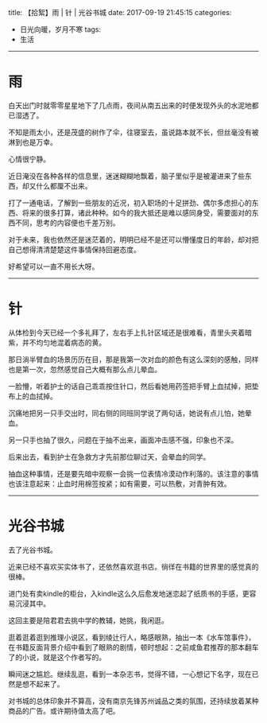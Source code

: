 title: 【拾絮】雨 | 针 | 光谷书城
date: 2017-09-19 21:45:15
categories: 
- 日光向暖，岁月不寒
tags:
- 生活
---


# 雨 

白天出门时就零零星星地下了几点雨，夜间从南五出来的时便发现外头的水泥地都已湿透了。

不知是雨太小，还是茂盛的树作了伞，往寝室去，虽说路本就不长，但丝毫没有被淋到也是万幸。

心情很宁静。

近日淹没在各种各样的信息里，迷迷糊糊地飘着，脑子里似乎是被灌进来了些东西，却又什么都厘不出来。

<!-- more -->

打了一通电话，了解到一些朋友的近况，初入职场的十足拼劲、偶尔多虑担心的东西、将来的很多打算，诸此种种。如今的我大抵还是难以感同身受，需要面对的东西不同，思考的内容便也千差万别。

对于未来，我也依然还是迷茫着的，明明已经不是还可以懵懂度日的年龄，却对把自己想得清清楚楚这件事情保持回避态度。

好希望可以一直不用长大呀。

---

# 针

从体检到今天已经一个多礼拜了，左右手上扎针区域还是很难看，青里头夹着暗紫，并不均匀地混着病态的黄。

那日淌半臂血的场景历历在目，那是我第一次对血的颜色有这么深刻的感触，同样也是第一次，忽然感觉自己大概有那么点儿晕血。

一脸懵，听着护士的话自己乖乖按住针口，然后看她用药签把手臂上血拭掉，把垫布上的血拭掉。

沉痛地把另一只手交出时，同右侧的同班同学说了两句话，她说有点儿怕，她晕血。

另一只手也抽了很久，问题在于抽不出来，画面冲击感不强，印象也不深。

后来出去，看到护士在急救方才先前那位聊过天，会晕血的同学。

抽血这种事情，还是要先暗中观察一会挑一位表情冷漠动作利落的。该注意的事情也该注意起来：止血时用棉签按紧；如有需要，可以热敷，对青肿有效。

---

# 光谷书城

去了光谷书城。

近来已经不喜欢买实体书了，还依然喜欢逛书店。徜徉在书籍的世界里的感觉真的很棒。

进门处有卖kindle的柜台，入kindle这么久后愈发地迷恋起了纸质书的手感，更容易沉浸其中。

这回主要是陪君君去挑中学的教辅，她挑，我闲逛。

逛着逛着逛到推理小说区，看到绫辻行人，略感眼熟，抽出一本《水车馆事件》，在书籍反面背景介绍中看到了眼熟的剧情，顿时想起：之前咸鱼君推荐的那本翻车了的小说，就是这个作者写的。

瞬间迷之尴尬。继续乱逛，看到一本杂志书，觉得不错，一心想记下名字，现在已然是想不起来了。

对书城的总体印象并不算高，没有南京先锋苏州诚品之类的氛围，还持续放着某种商品的广告。或许期待值太高了吧。




